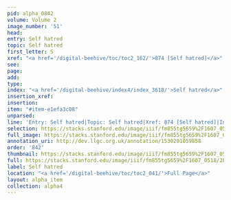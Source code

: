 ```yaml
---
pid: alpha_0842
volume: Volume 2
image_number: '51'
head: 
entry: Self hatred
topic: Self hatred
first_letter: S
xref: "<a href='/digital-beehive/toc/toc2_162/'>874 [Self hatred]</a>"
see: 
page: 
add: 
type: 
index: "<a href='/digital-beehive/index4/index_3618/'>Self hatred</a>"
insertion_xref: 
insertion: 
item: "#item-e1efa3c08"
unparsed: 
line: 'Entry: Self hatred|Topic: Self hatred|Xref: 874 [Self hatred]|Index: Self hatred|#item-e1efa3c08'
selection: https://stacks.stanford.edu/image/iiif/fm855tg5659%2F1607_0518/282,2304,3058,343/full/0/default.jpg
full_image: https://stacks.stanford.edu/image/iiif/fm855tg5659%2F1607_0518/full/full/0/default.jpg
annotation_uri: http://dev.llgc.org.uk/annotation/1530201059858
order: '842'
thumbnail: https://stacks.stanford.edu/image/iiif/fm855tg5659%2F1607_0518/282,2304,600,180/250,/0/default.jpg
full: https://stacks.stanford.edu/image/iiif/fm855tg5659%2F1607_0518/282,2304,3058,343/full/0/default.jpg
label: Self hatred
location: "<a href='/digital-beehive/toc/toc2_041/'>Full Page</a>"
layout: alpha_item
collection: alpha4
---
```

